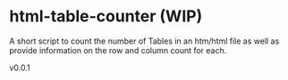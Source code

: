 # html-table-counter (WIP)
A short script to count the number of Tables in an htm/html file as well as provide information on the row and column count for each.

v0.0.1